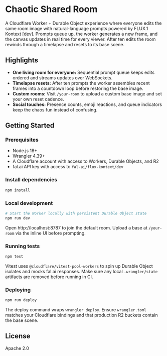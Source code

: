 # Chaotic Shared Room

A Cloudflare Worker + Durable Object experience where everyone edits the same room image with natural-language prompts powered by FLUX.1 Kontext [dev]. Prompts queue up, the worker generates a new frame, and the canvas updates in real time for every viewer. After ten edits the room rewinds through a timelapse and resets to its base scene.

## Highlights
- **One living room for everyone:** Sequential prompt queue keeps edits ordered and streams updates over WebSockets.
- **Timelapse resets:** After ten prompts the worker assembles recent frames into a countdown loop before restoring the base image.
- **Custom rooms:** Visit `/your-room` to upload a custom base image and set your own reset cadence.
- **Social touches:** Presence counts, emoji reactions, and queue indicators keep the chaos fun instead of confusing.

## Getting Started

### Prerequisites
- Node.js 18+
- Wrangler 4.39+
- A Cloudflare account with access to Workers, Durable Objects, and R2
- fal.ai API key with access to `fal-ai/flux-kontext/dev`

### Install dependencies
```bash
npm install
```

### Local development
```bash
# Start the Worker locally with persistent Durable Object state
npm run dev
```
Open http://localhost:8787 to join the default room. Upload a base at `/your-room` via the inline UI before prompting.

### Running tests
```bash
npm test
```
Vitest uses `@cloudflare/vitest-pool-workers` to spin up Durable Object isolates and mocks fal.ai responses. Make sure any local `.wrangler/state` artifacts are removed before running in CI.

### Deploying
```bash
npm run deploy
```
The deploy command wraps `wrangler deploy`. Ensure `wrangler.toml` matches your Cloudflare bindings and that production R2 buckets contain the base scene.


## License
Apache 2.0
